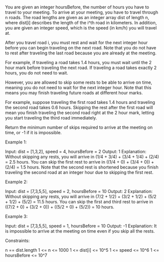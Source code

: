 You are given an integer hoursBefore, the number of hours you have to travel
to your meeting. To arrive at your meeting, you have to travel through n
roads. The road lengths are given as an integer array dist of length n, where
dist[i] describes the length of the i^th road in kilometers. In addition, you
are given an integer speed, which is the speed (in km/h) you will travel at.

After you travel road i, you must rest and wait for the next integer hour
before you can begin traveling on the next road. Note that you do not have to
rest after traveling the last road because you are already at the
meeting.


For example, if traveling a road takes 1.4 hours, you must wait until the 2
hour mark before traveling the next road. If traveling a road takes exactly 2
hours, you do not need to wait.


However, you are allowed to skip some rests to be able to arrive on time,
meaning you do not need to wait for the next integer hour. Note that this
means you may finish traveling future roads at different hour marks.


For example, suppose traveling the first road takes 1.4 hours and traveling
the second road takes 0.6 hours. Skipping the rest after the first road will
mean you finish traveling the second road right at the 2 hour mark, letting
you start traveling the third road immediately.


Return the minimum number of skips required to arrive at the meeting on time,
or -1 if it is impossible.


Example 1:


Input: dist = [1,3,2], speed = 4, hoursBefore = 2
Output: 1
Explanation:
Without skipping any rests, you will arrive in (1/4 + 3/4) + (3/4 + 1/4) +
(2/4) = 2.5 hours.
You can skip the first rest to arrive in ((1/4 + 0) + (3/4 + 0)) + (2/4) =
1.5 hours.
Note that the second rest is shortened because you finish traveling the
second road at an integer hour due to skipping the first rest.


Example 2:


Input: dist = [7,3,5,5], speed = 2, hoursBefore = 10
Output: 2
Explanation:
Without skipping any rests, you will arrive in (7/2 + 1/2) + (3/2 + 1/2) +
(5/2 + 1/2) + (5/2) = 11.5 hours.
You can skip the first and third rest to arrive in ((7/2 + 0) + (3/2 + 0)) +
((5/2 + 0) + (5/2)) = 10 hours.


Example 3:


Input: dist = [7,3,5,5], speed = 1, hoursBefore = 10
Output: -1
Explanation: It is impossible to arrive at the meeting on time even if you
skip all the rests.



Constraints:


n == dist.length
1 <= n <= 1000
1 <= dist[i] <= 10^5
1 <= speed <= 10^6
1 <= hoursBefore <= 10^7




